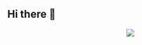 ## Hi there 👋
<p align="center"> 
  <img src="https://capsule-render.vercel.app/api?text=ЭйВсем!🕹️&animation=fadeIn&type=waving&color=gradient&height=100"/> 
</p>
<!--
**darlenerybe/darlenerybe** is a ✨ _special_ ✨ repository because its `README.md` (this file) appears on your GitHub profile.

Here are some ideas to get you started:

- 🔭 I’m currently working on ...
- 🌱 I’m currently learning ...
- 👯 I’m looking to collaborate on ...
- 🤔 I’m looking for help with ...
- 💬 Ask me about ...
- 📫 How to reach me: ...
- 😄 Pronouns: ...
- ⚡ Fun fact: ...
-->

